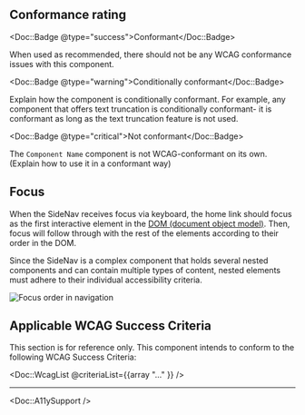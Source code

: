 ## Conformance rating

<!-- Update conformance rating badge with correct status and remove the others -->
<Doc::Badge @type="success">Conformant</Doc::Badge>

When used as recommended, there should not be any WCAG conformance issues with this component.

<Doc::Badge @type="warning">Conditionally conformant</Doc::Badge>

Explain how the component is conditionally conformant. For example, any component that offers text truncation is conditionally conformant- it is conformant as long as the text truncation feature is not used.

<Doc::Badge @type="critical">Not conformant</Doc::Badge>

The `Component Name` component is not WCAG-conformant on its own. (Explain how to use it in a conformant way)

## Focus

When the SideNav receives focus via keyboard, the home link should focus as the first interactive element in the [DOM (document object model)](https://developer.mozilla.org/en-US/docs/Web/API/Document_Object_Model/Introduction). Then, focus will follow through with the rest of the elements according to their order in the DOM.

Since the SideNav is a complex component that holds several nested components and can contain multiple types of content, nested elements must adhere to their individual accessibility criteria.

![Focus order in navigation](/assets/components/side-nav/focus-order.png)

## Applicable WCAG Success Criteria

This section is for reference only. This component intends to conform to the following WCAG Success Criteria:

<Doc::WcagList @criteriaList={{array "..." }} />

---

<Doc::A11ySupport />

